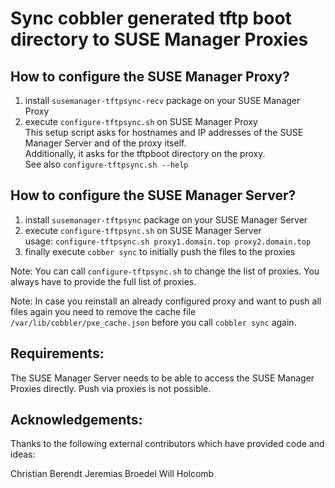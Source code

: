 # Sync cobbler generated tftp boot directory to SUSE Manager Proxies

## How to configure the SUSE Manager Proxy?

1) install `susemanager-tftpsync-recv` package on your SUSE Manager Proxy
2) execute `configure-tftpsync.sh` on SUSE Manager Proxy  
   This setup script asks for hostnames and IP addresses of the SUSE Manager Server and of the proxy itself.  
   Additionally, it asks for the tftpboot directory on the proxy.  
   See also `configure-tftpsync.sh --help`

## How to configure the SUSE Manager Server?

1) install `susemanager-tftpsync` package on your SUSE Manager Server
2) execute `configure-tftpsync.sh` on SUSE Manager Server  
   usage: `configure-tftpsync.sh proxy1.domain.top proxy2.domain.top`
3) finally execute `cobber sync` to initially push the files to the proxies

Note: You can call `configure-tftpsync.sh` to change the list of proxies.
      You always have to provide the full list of proxies.

Note: In case you reinstall an already configured proxy and want to push all files again you need to remove the
      cache file `/var/lib/cobbler/pxe_cache.json` before you call `cobbler sync` again.

## Requirements:

The SUSE Manager Server needs to be able to access the SUSE Manager Proxies directly. Push via proxies is not possible.

## Acknowledgements:

Thanks to the following external contributors which have provided code and ideas:

  Christian Berendt
  Jeremias Broedel
  Will Holcomb
